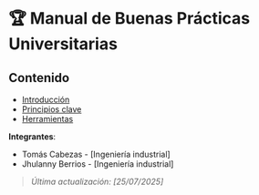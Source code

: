 # 🏆 Manual de Buenas Prácticas Universitarias  

## Contenido  
- [Introducción](/documentos/1-introduccion.md)  
- [Principios clave](/documentos/2-principios-clave.md)  
- [Herramientas](/referencias/herramientas.md)  

**Integrantes**:  
- Tomás Cabezas - [Ingeniería industrial] 
- Jhulanny Berrios - [Ingeniería industrial]  

> *Última actualización: [25/07/2025]*  
